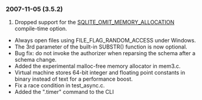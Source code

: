 ### 2007\-11\-05 (3\.5\.2\)

1. Dropped support for the [SQLITE\_OMIT\_MEMORY\_ALLOCATION](compile.html#omitfeatures) compile\-time
option.
- Always open files using FILE\_FLAG\_RANDOM\_ACCESS under Windows.
- The 3rd parameter of the built\-in SUBSTR() function is now optional.
- Bug fix: do not invoke the authorizer when reparsing the schema after
a schema change.
- Added the experimental malloc\-free memory allocator in mem3\.c.
- Virtual machine stores 64\-bit integer and floating point constants
in binary instead of text for a performance boost.
- Fix a race condition in test\_async.c.
- Added the ".timer" command to the CLI




